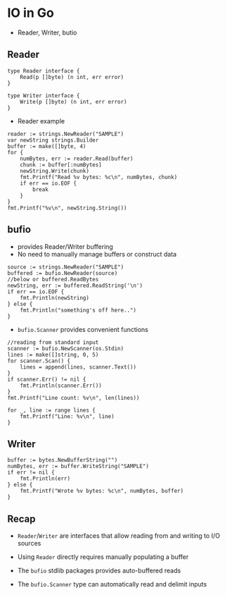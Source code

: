# IO in Go
- Reader, Writer, butio
## Reader
```
type Reader interface {
    Read(p []byte) (n int, err error)
}

type Writer interface {
    Write(p []byte) (n int, err error)
}
```
- Reader example
```
reader := strings.NewReader("SAMPLE")
var newString strings.Builder
buffer := make([]byte, 4)
for {
    numBytes, err := reader.Read(buffer)
    chunk := buffer[:numBytes]
    newString.Write(chunk)
    fmt.Printf("Read %v bytes: %c\n", numBytes, chunk)
    if err == io.EOF {
        break
    }
}
fmt.Printf("%v\n", newString.String())
```

## bufio
- provides Reader/Writer buffering
- No need to manually manage buffers or construct data
```
source := strings.NewReader("SAMPLE")
buffered := bufio.NewReader(source)
//below or buffered.ReadBytes
newString, err := buffered.ReadString('\n')
if err == io.EOF {
    fmt.Println(newString)
} else {
    fmt.Println("something's off here..")
}
```
- `bufio.Scanner` provides convenient functions
```
//reading from standard input
scanner := bufio.NewScanner(os.Stdin)
lines := make([]string, 0, 5)
for scanner.Scan() {
    lines = append(lines, scanner.Text())
}
if scanner.Err() != nil {
    fmt.Println(scanner.Err())
}
fmt.Printf("Line count: %v\n", len(lines))

for _, line := range lines {
    fmt.Printf("Line: %v\n", line)
}
```

## Writer
```
buffer := bytes.NewBufferString("")
numBytes, err := buffer.WriteString("SAMPLE")
if err != nil {
    fmt.Println(err)
} else {
    fmt.Printf("Wrote %v bytes: %c\n", numBytes, buffer)
}
```

## Recap
-  `Reader`/`Writer` are interfaces that allow reading from and writing to I/O sources

- Using `Reader` directly requires manually populating a buffer
- The `bufio` stdlib packages provides auto-buffered reads
- The `bufio.Scanner` type can automatically read and delimit inputs